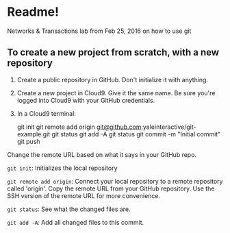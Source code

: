 # Readme!

Networks & Transactions lab from Feb 25, 2016 on how to use git

## To create a new project from scratch, with a new repository

1. Create a public repository in GitHub. Don't initialize it with anything.

2. Create a new project in Cloud9. Give it the same name. Be sure you're logged 
into Cloud9 with your GitHub credentials.

3. In a Cloud9 terminal:


    git init
    git remote add origin git@github.com:yaleinteractive/git-example.git
    git status
    git add -A
    git status
    git commit -m "Initial commit"
    git push
      
Change the remote URL based on what it says in your GitHub repo.

`git init`: Initializes the local repository

`git remote add origin`: Connect your local repository to a remote repository called 'origin'.
Copy the remote URL from your GitHub repository. Use the SSH version of the remote URL for more convenience.

`git status`: See what the changed files are.

`git add -A`: Add all changed files to this commit.

